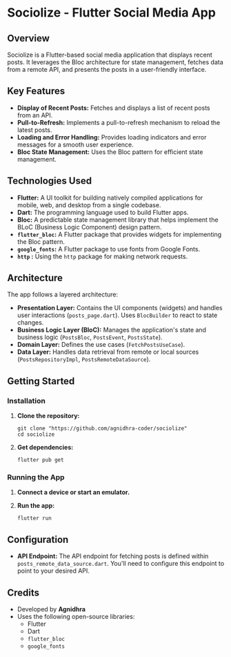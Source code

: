 # Sociolize - Flutter Social Media App

## Overview

Sociolize is a Flutter-based social media application that displays recent posts. It leverages the Bloc architecture for state management, fetches data from a remote API, and presents the posts in a user-friendly interface.

## Key Features

*   **Display of Recent Posts:** Fetches and displays a list of recent posts from an API.
*   **Pull-to-Refresh:** Implements a pull-to-refresh mechanism to reload the latest posts.
*   **Loading and Error Handling:** Provides loading indicators and error messages for a smooth user experience.
*   **Bloc State Management:** Uses the Bloc pattern for efficient state management.

## Technologies Used

*   **Flutter:**  A UI toolkit for building natively compiled applications for mobile, web, and desktop from a single codebase.
*   **Dart:**  The programming language used to build Flutter apps.
*   **Bloc:**  A predictable state management library that helps implement the BLoC (Business Logic Component) design pattern.
*   **`flutter_bloc`:** A Flutter package that provides widgets for implementing the Bloc pattern.
*   **`google_fonts`:**  A Flutter package to use fonts from Google Fonts.
*   **`http` :**  Using the `http` package for making network requests.

## Architecture

The app follows a layered architecture:

*   **Presentation Layer:**  Contains the UI components (widgets) and handles user interactions (`posts_page.dart`).  Uses `BlocBuilder` to react to state changes.
*   **Business Logic Layer (BloC):**  Manages the application's state and business logic (`PostsBloc`, `PostsEvent`, `PostsState`).
*   **Domain Layer:**  Defines the use cases (`FetchPostsUseCase`).
*   **Data Layer:**  Handles data retrieval from remote or local sources (`PostsRepositoryImpl`, `PostsRemoteDataSource`).


## Getting Started


### Installation

1.  **Clone the repository:**

    ```
    git clone "https://github.com/agnidhra-coder/sociolize"
    cd sociolize
    ```

2.  **Get dependencies:**

    ```
    flutter pub get
    ```

### Running the App

1.  **Connect a device or start an emulator.**

2.  **Run the app:**

    ```
    flutter run
    ```

## Configuration

*   **API Endpoint:**  The API endpoint for fetching posts is defined within `posts_remote_data_source.dart`. You'll need to configure this endpoint to point to your desired API.



## Credits

*   Developed by **Agnidhra**
*   Uses the following open-source libraries:
    *   Flutter
    *   Dart
    *   `flutter_bloc`
    *   `google_fonts`
